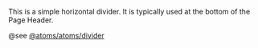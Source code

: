 This is a simple horizontal divider.  It is typically used at the bottom of the Page Header.

@see [@atoms/atoms/divider](https://mayflower.digital.mass.gov/?p=atoms-divider&view=c)
